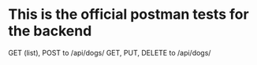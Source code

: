 # This is the official postman tests for the backend

GET (list), POST to /api/dogs/
GET, PUT, DELETE to /api/dogs/<id>
